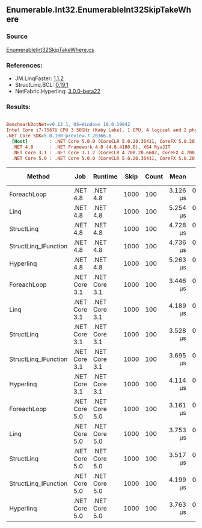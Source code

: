 ﻿## Enumerable.Int32.EnumerableInt32SkipTakeWhere

### Source
[EnumerableInt32SkipTakeWhere.cs](../LinqBenchmarks/Enumerable/Int32/EnumerableInt32SkipTakeWhere.cs)

### References:
- JM.LinqFaster: [1.1.2](https://www.nuget.org/packages/JM.LinqFaster/1.1.2)
- StructLinq.BCL: [0.19.1](https://www.nuget.org/packages/StructLinq.BCL/0.19.1)
- NetFabric.Hyperlinq: [3.0.0-beta22](https://www.nuget.org/packages/NetFabric.Hyperlinq/3.0.0-beta22)

### Results:
``` ini

BenchmarkDotNet=v0.12.1, OS=Windows 10.0.19042
Intel Core i7-7567U CPU 3.50GHz (Kaby Lake), 1 CPU, 4 logical and 2 physical cores
.NET Core SDK=5.0.100-preview.7.20366.6
  [Host]        : .NET Core 5.0.0 (CoreCLR 5.0.20.36411, CoreFX 5.0.20.36411), X64 RyuJIT
  .NET 4.8      : .NET Framework 4.8 (4.8.4180.0), X64 RyuJIT
  .NET Core 3.1 : .NET Core 3.1.2 (CoreCLR 4.700.20.6602, CoreFX 4.700.20.6702), X64 RyuJIT
  .NET Core 5.0 : .NET Core 5.0.0 (CoreCLR 5.0.20.36411, CoreFX 5.0.20.36411), X64 RyuJIT


```
|               Method |           Job |       Runtime | Skip | Count |     Mean |     Error |    StdDev | Ratio | RatioSD | Code Size |  Gen 0 | Gen 1 | Gen 2 | Allocated | CacheMisses/Op | BranchMispredictions/Op |
|--------------------- |-------------- |-------------- |----- |------ |---------:|----------:|----------:|------:|--------:|----------:|-------:|------:|------:|----------:|---------------:|------------------------:|
|          ForeachLoop |      .NET 4.8 |      .NET 4.8 | 1000 |   100 | 3.126 μs | 0.0087 μs | 0.0068 μs |  1.00 |    0.00 |     217 B | 0.0191 |     - |     - |      40 B |              1 |                       1 |
|                 Linq |      .NET 4.8 |      .NET 4.8 | 1000 |   100 | 5.254 μs | 0.0195 μs | 0.0183 μs |  1.68 |    0.01 |    1066 B | 0.1068 |     - |     - |     225 B |              3 |                       3 |
|           StructLinq |      .NET 4.8 |      .NET 4.8 | 1000 |   100 | 4.728 μs | 0.0200 μs | 0.0177 μs |  1.51 |    0.01 |     757 B | 0.0763 |     - |     - |     169 B |              3 |                       3 |
| StructLinq_IFunction |      .NET 4.8 |      .NET 4.8 | 1000 |   100 | 4.736 μs | 0.0241 μs | 0.0225 μs |  1.51 |    0.01 |     738 B | 0.0763 |     - |     - |     169 B |              3 |                       3 |
|            Hyperlinq |      .NET 4.8 |      .NET 4.8 | 1000 |   100 | 5.263 μs | 0.0259 μs | 0.0230 μs |  1.68 |    0.01 |    1066 B | 0.1068 |     - |     - |     225 B |              3 |                       3 |
|          ForeachLoop | .NET Core 3.1 | .NET Core 3.1 | 1000 |   100 | 3.446 μs | 0.0318 μs | 0.0265 μs |  1.10 |    0.01 |     228 B | 0.0191 |     - |     - |      40 B |              1 |                       1 |
|                 Linq | .NET Core 3.1 | .NET Core 3.1 | 1000 |   100 | 4.189 μs | 0.0283 μs | 0.0265 μs |  1.34 |    0.01 |    1139 B | 0.0992 |     - |     - |     208 B |              3 |                       3 |
|           StructLinq | .NET Core 3.1 | .NET Core 3.1 | 1000 |   100 | 3.528 μs | 0.0101 μs | 0.0089 μs |  1.13 |    0.00 |     773 B | 0.0725 |     - |     - |     152 B |              2 |                       2 |
| StructLinq_IFunction | .NET Core 3.1 | .NET Core 3.1 | 1000 |   100 | 3.695 μs | 0.0116 μs | 0.0109 μs |  1.18 |    0.00 |     778 B | 0.0725 |     - |     - |     152 B |              3 |                       3 |
|            Hyperlinq | .NET Core 3.1 | .NET Core 3.1 | 1000 |   100 | 4.114 μs | 0.0191 μs | 0.0179 μs |  1.32 |    0.01 |    1139 B | 0.0992 |     - |     - |     208 B |              3 |                       3 |
|          ForeachLoop | .NET Core 5.0 | .NET Core 5.0 | 1000 |   100 | 3.161 μs | 0.0104 μs | 0.0087 μs |  1.01 |    0.00 |     218 B | 0.0191 |     - |     - |      40 B |              1 |                       2 |
|                 Linq | .NET Core 5.0 | .NET Core 5.0 | 1000 |   100 | 3.753 μs | 0.0127 μs | 0.0119 μs |  1.20 |    0.00 |    1106 B | 0.0992 |     - |     - |     208 B |              2 |                       2 |
|           StructLinq | .NET Core 5.0 | .NET Core 5.0 | 1000 |   100 | 3.517 μs | 0.0677 μs | 0.0633 μs |  1.13 |    0.02 |     730 B | 0.0725 |     - |     - |     152 B |              2 |                       2 |
| StructLinq_IFunction | .NET Core 5.0 | .NET Core 5.0 | 1000 |   100 | 4.199 μs | 0.0262 μs | 0.0245 μs |  1.34 |    0.01 |     717 B | 0.0687 |     - |     - |     152 B |              2 |                       3 |
|            Hyperlinq | .NET Core 5.0 | .NET Core 5.0 | 1000 |   100 | 3.763 μs | 0.0316 μs | 0.0295 μs |  1.20 |    0.01 |    1106 B | 0.0992 |     - |     - |     208 B |              2 |                       2 |
